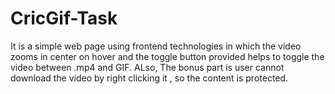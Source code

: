 # CricGif-Task
It is a simple web page using frontend technologies in which the video zooms in center on hover and the toggle button provided helps to toggle the video between .mp4 and GIF.
ALso, The bonus part is user cannot download the video by right clicking it , so the content is protected.
